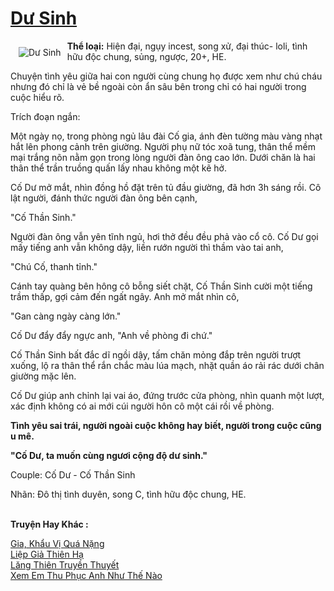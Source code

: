 <a href="https://utruyen.com/du-sinh/18497/" title="Dư Sinh"><h1>Dư Sinh</h1></a><div style="display:table"><img align="right" style="float: left; padding: 10px;" src="https://utruyen.com/images/story/200x260/du-sinh.jpg" alt="Dư Sinh"><b>Thể loại:</b> Hiện đại, ngụy incest, song xử, đại thúc- loli, tình hữu độc chung, sủng, ngược, 20+, HE.<p></p>Chuyện tình yêu giữa hai con người cùng chung họ được xem như chú cháu nhưng đó chỉ là vẻ bề ngoài còn ẩn sâu bên trong chỉ có hai người trong cuộc hiểu rõ.<p></p>Trích đoạn ngắn:<p></p>Một ngày nọ, trong phòng ngủ lâu đài Cố gia, ánh đèn tường màu vàng nhạt hắt lên phong cảnh trên giường. Người phụ nữ tóc xoã tung, thân thể mềm mại trắng nõn nằm gọn trong lòng người đàn ông cao lớn. Dưới chăn là hai thân thể trần truồng quấn lấy nhau không một kẽ hở.<p></p>Cố Dư mở mắt, nhìn đồng hồ đặt trên tủ đầu giường, đã hơn 3h sáng rồi. Cô lật người, đánh thức người đàn ông bên cạnh,<p></p>"Cố Thần Sinh."<p></p>Người đàn ông vẫn yên tĩnh ngủ, hơi thở đều đều phả vào cổ cô. Cố Dư gọi mấy tiếng anh vẫn không dậy, liền rướn người thì thầm vào tai anh,<p></p>"Chú Cố, thanh tỉnh."<p></p>Cánh tay quàng bên hông cô bỗng siết chặt, Cố Thần Sinh cười một tiếng trầm thấp, gợi cảm đến ngất ngây. Anh mở mắt nhìn cô, <p></p>"Gan càng ngày càng lớn."<p></p>Cố Dư đẩy đẩy ngực anh, "Anh về phòng đi chứ."<p></p>Cố Thần Sinh bất đắc dĩ ngồi dậy, tấm chăn mỏng đắp trên người trượt xuống, lộ ra thân thể rắn chắc màu lúa mạch, nhặt quần áo rải rác dưới chân giường mặc lên. <p></p>Cố Dư giúp anh chỉnh lại vai áo, đứng trước cửa phòng, nhìn quanh một lượt, xác định không có ai mới cúi người hôn cô một cái rồi về phòng.<p></p>________________<p></p>Tình yêu sai trái, người ngoài cuộc không hay biết, người trong cuộc cũng u mê.<p></p>"Cố Dư, ta muốn cùng ngươi cộng độ dư sinh."<p></p>________________<p></p>Couple: Cố Dư - Cố Thần Sinh<p></p>Nhãn: Đô thị tình duyên, song C, tình hữu độc chung, HE.</div><p><br><b>Truyện Hay Khác :</b></p><a href="https://utruyen.com/gia-khau-vi-qua-nang/16827/" alt="Gia, Khẩu Vị Quá Nặng">Gia, Khẩu Vị Quá Nặng</a><br/><a href="https://github.com/quanluxury/truyenhot/tree/master/truyenhay/9219/" alt="Liệp Giả Thiên Hạ">Liệp Giả Thiên Hạ</a><br/><a href="https://github.com/quanluxury/truyenhot/tree/master/truyenhay/379/" alt="Lăng Thiên Truyền Thuyết">Lăng Thiên Truyền Thuyết</a><br/><a href="https://truyenngontinhay.wordpress.com/2019/10/03/xem-em-thu-phuc-anh-nhu-the-nao/" alt="Xem Em Thu Phục Anh Như Thế Nào">Xem Em Thu Phục Anh Như Thế Nào</a><br/>